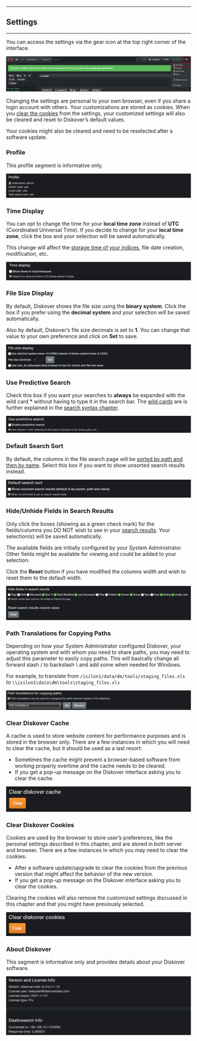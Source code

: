 ___
<a id="settings"></a>
## Settings
___

You can access the settings  via the gear icon at the top right corner of the interface.

![Image: Accessing the Settings](images/image_menu_gear_icon_selection_settings.png)

Changing the settings are personal to your own browser, even if you share a login account with others. Your customizations are stored as cookies. When you [clear the cookies](#clear_cookies) from the settings, your customized settings will also be cleared and reset to Diskover’s default values. 

Your cookies might also be cleared and need to be reselected after a software update.

### Profile

This profile segment is informative only.

![Image: Settings - Profile](images/image_settings_profile.png)

<h3 id="time">Time Display</h3>

You can opt to change the time for your  **local time zone**  instead of  **UTC**  (Coordinated Universal Time).  If you decide to change for your  **local time zone**, click the box and your selection will be saved automatically.

This change will affect the [storage time of your indices](#indices), file date creation, modification, etc.

![Image: Settings – Time Display](images/image_settings_time_display.png)

<h3 id="binary_decimal">File Size Display</h3>

By default, Diskover shows the file size using the  **binary system**. Click the box if you prefer using the  **decimal system**  and your selection will be saved automatically.

Also by default, Diskover’s file size decimals is set to  **1**. You can change that value to your own preference and click on  **Set**  to save.

![Image: Settings – File Size Display](images/image_settings_file_size_display.png)

<h3 id="predictive_search">Use Predictive Search</h3>

Check this box if you want your searches to **always** be expanded with the wild card **\*** without having to type it in the search bar. The [wild cards](#wildcards) are is further explained in the [search syntax chapter](#search_syntax).

![Image: Settings - Use Predictive Search](images/image_settings_use_predictive_search.png)

<h3 id="default_columns_sort">Default Search Sort</h3>

By default, the columns in the file search page will be [sorted by path and then by name](#columns_sort). Select this box if you want to show unsorted search results instead.

![Image: Settings - Default Search Sort](images/image_settings_default_search_sort.png)

<h3 id="hide_columns">Hide/Unhide Fields in Search Results</h3>

Only click the boxes (showing as a green check mark) for the fields/columns you DO NOT wish to see in your  [search results](#result_pane_columns). Your selection(s) will be saved automatically.

The available fields are initially configured by your System Administrator. Other fields might be available for viewing and could be added to your selection.

Click the  **Reset**  button if you have modified the columns width and wish to reset them to the default width.

![Image: Settings – Hide/Unhide Columns in Search Results](images/image_settings_hide_fields_in_search_results.png)

<h3 id="path_translation">Path Translations for Copying Paths</h3>

Depending on how your System Administrator configured Diskover, your operating system and with whom you need to share paths, you may need to adjust this parameter to easily copy paths. This will basically change all forward slash / to backslash \\ and add some when needed for Windows.

For example, to translate from `/isilon1/data/dm/tools/staging_files.xls` to `\\isilon1\data\dm\tools\staging_files.xls`

![Image: Settings – Path Translations for Copying Paths](images/image_settings_path_translation.png)

<h3 id="clear_cache">Clear Diskover Cache</h3>

A cache is used to store website content for performance purposes and is stored in the browser only. There are a few instances in which you will need to clear the cache, but it should be used as a last resort:
-  Sometimes the cache might prevent a browser-based software from working properly overtime and the cache needs to be cleared.
-  If you get a pop-up message on the Diskover interface asking you to clear the cache.

![Image: Settings – Clear Diskover Cache](images/image_settings_clear_cache.png)

<h3 id="clear_cookies">Clear Diskover Cookies</h3>

Cookies  are used by the browser to store user’s preferences, like the personal settings described in this chapter, and are stored in both server and browser. There are a few instances in which you may need to clear the cookies:
- After a software update/upgrade to clear the cookies from the previous version that might affect the behavior of the new version.
- If you get a pop-up message on the Diskover interface asking you to clear the cookies.

Clearing the cookies  will also remove the customized settings discussed in this chapter and that you might have previously selected.

![Image: Settings – Clear Diskover Cookies](images/image_settings_clear_cookies.png)

### About Diskover

This segment is informative only and provides details about your Diskover software.

![Image: Settings – About Diskover](images/image_settings_about_diskover.png)
